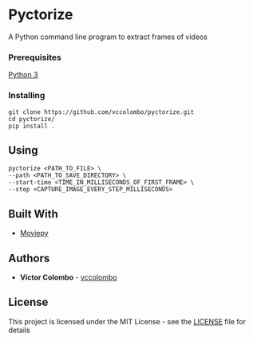 # Pyctorize

A Python command line program to extract frames of videos

### Prerequisites

[Python 3](https://www.python.org/downloads/release/python-373/)

### Installing

```
git clone https://github.com/vccolombo/pyctorize.git
cd pyctorize/
pip install .
```

## Using

```
pyctorize <PATH_TO_FILE> \
--path <PATH_TO_SAVE_DIRECTORY> \
--start-time <TIME_IN_MILLISECONDS_OF_FIRST_FRAME> \
--step <CAPTURE_IMAGE_EVERY_STEP_MILLISECONDS>
```

## Built With

* [Moviepy](https://github.com/Zulko/moviepy)

## Authors

* **Víctor Colombo** - [vccolombo](https://github.com/vccolombo)

## License

This project is licensed under the MIT License - see the [LICENSE](LICENSE) file for details

